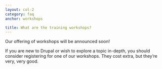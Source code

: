 ```yaml
---
layout: col-2
category: faq
anchor: workshops

title: What are the training workshops?
---
```


Our offering of workshops will be announced soon!

If you are new to Drupal or wish to explore a topic in-depth, you should consider registering for one of our workshops. They cost extra, but they’re very, very good.
